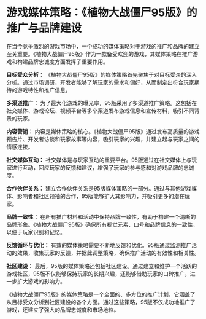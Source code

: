 # 游戏媒体策略：《植物大战僵尸95版》的推广与品牌建设

在当今竞争激烈的游戏市场中，一个成功的媒体策略对于游戏的推广和品牌的建立至关重要。《植物大战僵尸95版》作为一款备受欢迎的游戏，其媒体策略在推广游戏和构建品牌忠诚度方面发挥了重要作用。

**目标受众分析：**
《植物大战僵尸95版》的媒体策略首先聚焦于对目标受众的深入分析。通过市场调研，开发者能够了解玩家的需求和偏好，从而制定出符合玩家期待的游戏特性和推广信息。

**多渠道推广：**
为了最大化游戏的曝光率，95版采用了多渠道推广策略。这包括在社交媒体、游戏论坛、视频平台等多个渠道发布游戏信息和宣传材料，吸引不同背景的玩家。

**内容营销：**
内容是媒体策略的核心。《植物大战僵尸95版》通过发布高质量的游戏预告片、开发者访谈和玩家故事等内容，吸引玩家的兴趣，并建立起与玩家之间的情感连接。

**社交媒体互动：**
社交媒体是与玩家互动的重要平台。95版通过在社交媒体上与玩家进行互动，回应玩家的反馈和建议，增强了玩家的参与感和对游戏品牌的忠诚度。

**合作伙伴关系：**
建立合作伙伴关系是95版媒体策略的一部分。通过与其他游戏媒体、影响者和社区领袖的合作，95版能够扩大其影响力，并吸引更多的潜在玩家。

**品牌一致性：**
在所有推广材料和活动中保持品牌一致性，有助于构建一个清晰的品牌形象。《植物大战僵尸95版》确保所有视觉元素、口号和品牌信息的一致性，以便于玩家识别和记忆。

**反馈循环与优化：**
有效的媒体策略需要不断地反馈和优化。95版通过监测推广活动的效果，收集玩家的反馈，并据此调整策略，确保推广活动的有效性和相关性。

**社区建设：**
最后，95版的媒体策略还包括社区建设。通过建立和维护一个活跃的游戏社区，95版不仅能够保持玩家的长期兴趣，还能够借助玩家的口碑推广，进一步扩大游戏的影响力。

《植物大战僵尸95版》的媒体策略是一个全面的、多方位的推广计划，它涵盖了从目标受众分析到社区建设的各个方面。通过这些策略，95版不仅成功地推广了游戏，还建立了强大的品牌忠诚度和市场地位。